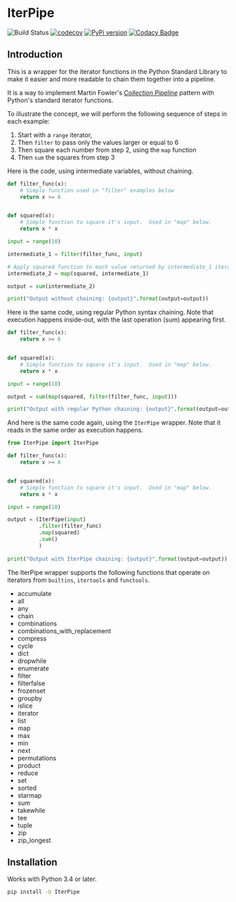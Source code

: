 # IterPipe
![Build Status](https://travis-ci.org/ZianVW/IterPipe.svg?branch=master)
[![codecov](https://codecov.io/gh/ZianVW/IterPipe/branch/master/graph/badge.svg)](https://codecov.io/gh/ZianVW/IterPipe)
[![PyPi version](https://pypip.in/v/IterPipe/badge.png)](https://crate.io/packages/$REPO/)
[![Codacy Badge](https://api.codacy.com/project/badge/Grade/92990c1cc30349459a00253ad646e8eb)](https://www.codacy.com/app/Cognizon/IterPipe?utm_source=github.com&amp;utm_medium=referral&amp;utm_content=ZianVW/IterPipe&amp;utm_campaign=Badge_Grade)

## Introduction
This is a wrapper for the iterator functions in the Python Standard Library to make it easier and more readable to chain them together into a pipeline.

It is a way to implement Martin Fowler's _[Collection Pipeline](https://martinfowler.com/articles/collection-pipeline/)_ pattern  with Python's standard iterator functions.

To illustrate the concept, we will perform the following sequence of steps in each example:

1.  Start with a `range` iterator,
2.  Then `filter` to pass only the values larger or equal to 6
3.  Then square each number from step 2, using the `map` function
4.  Then `sum` the squares from step 3

Here is the code, using intermediate variables, without chaining.
```python
def filter_func(x):
    # Simple function used in "filter" examples below
    return x >= 6


def squared(x):
    # Simple function to square it's input.  Used in "map" below.
    return x * x

input = range(10)

intermediate_1 = filter(filter_func, input)

# Apply squared function to each value returned by intermediate_1 iterator
intermediate_2 = map(squared, intermediate_1)

output = sum(intermediate_2)

print("Output without chaining: {output}".format(output=output))
```

Here is the same code, using regular Python syntax chaining. Note that execution happens inside-out, with the last operation (sum) appearing first.
```python
def filter_func(x):
    return x >= 6


def squared(x):
    # Simple function to square it's input.  Used in "map" below.
    return x * x

input = range(10)

output = sum(map(squared, filter(filter_func, input)))

print("Output with regular Python chaining: {output}".format(output=output))
```

And here is the same code again, using the `IterPipe` wrapper. Note that it reads in the same order as execution happens.
```python
from IterPipe import IterPipe

def filter_func(x):
    return x >= 6


def squared(x):
    # Simple function to square it's input.  Used in "map" below.
    return x * x

input = range(10)

output = (IterPipe(input) 
          .filter(filter_func)
          .map(squared)
          .sum()
          )
          
print("Output with IterPipe chaining: {output}".format(output=output))
``` 

The IterPipe wrapper supports the following functions that operate on iterators from `builtins`, `itertools` and `functools`.

+   accumulate
+   all
+   any
+   chain
+   combinations
+   combinations_with_replacement
+   compress
+   cycle
+   dict
+   dropwhile
+   enumerate
+   filter
+   filterfalse
+   frozenset
+   groupby
+   islice
+   iterator
+   list
+   map
+   max
+   min
+   next
+   permutations
+   product
+   reduce
+   set
+   sorted
+   starmap
+   sum
+   takewhile
+   tee
+   tuple
+   zip
+   zip_longest

## Installation

Works with Python 3.4 or later.

```bash
pip install -U IterPipe
```